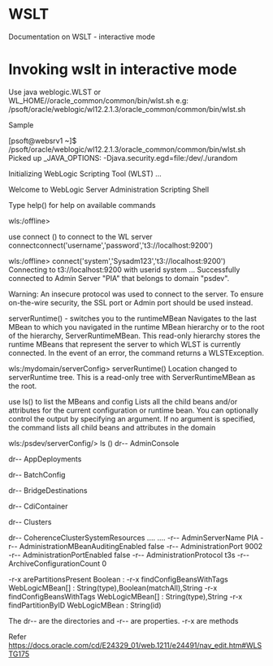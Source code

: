 # WSLT
Documentation on WSLT - interactive mode

Invoking wslt in interactive mode 
=================================
Use java weblogic.WLST
or 
WL_HOME//oracle_common/common/bin/wlst.sh
e.g: /psoft/oracle/weblogic/wl12.2.1.3/oracle_common/common/bin/wlst.sh

Sample

[psoft@websrv1 ~]$ /psoft/oracle/weblogic/wl12.2.1.3/oracle_common/common/bin/wlst.sh
Picked up _JAVA_OPTIONS: -Djava.security.egd=file:/dev/./urandom

Initializing WebLogic Scripting Tool (WLST) ...

Welcome to WebLogic Server Administration Scripting Shell

Type help() for help on available commands

wls:/offline>

use connect () to connect to the WL server
connectconnect('username','password','t3://localhost:9200')


wls:/offline> connect('system','Sysadm123','t3://localhost:9200')
Connecting to t3://localhost:9200 with userid system ...
Successfully connected to Admin Server "PIA" that belongs to domain "psdev".

Warning: An insecure protocol was used to connect to the server.
To ensure on-the-wire security, the SSL port or Admin port should be used instead.


serverRuntime() - switches you to the runtimeMBean
Navigates to the last MBean to which you navigated in the runtime MBean hierarchy or to the root of the hierarchy, ServerRuntimeMBean. This read-only hierarchy stores the runtime MBeans that represent the server to which WLST is currently connected. In the event of an error, the command returns a WLSTException.

wls:/mydomain/serverConfig> serverRuntime()
Location changed to serverRuntime tree. This is a read-only tree with
ServerRuntimeMBean as the root.

use ls() to list the MBeans and config
Lists all the child beans and/or attributes for the current configuration or runtime bean. You can optionally control the output by specifying an argument. If no argument is specified, the command lists all child beans and attributes in the domain

wls:/psdev/serverConfig/> ls ()
dr--   AdminConsole

dr--   AppDeployments

dr--   BatchConfig

dr--   BridgeDestinations

dr--   CdiContainer

dr--   Clusters

dr--   CoherenceClusterSystemResources
....
....
-r--   AdminServerName                              PIA
-r--   AdministrationMBeanAuditingEnabled           false
-r--   AdministrationPort                           9002
-r--   AdministrationPortEnabled                    false
-r--   AdministrationProtocol                       t3s
-r--   ArchiveConfigurationCount                    0

-r-x   arePartitionsPresent                         Boolean :
-r-x   findConfigBeansWithTags                      WebLogicMBean[] : String(type),Boolean(matchAll),String[](tags)
-r-x   findConfigBeansWithTags                      WebLogicMBean[] : String(type),String[](tags)
-r-x   findPartitionByID                            WebLogicMBean : String(id)

The dr-- are the directories and -r-- are properties. -r-x are methods

Refer https://docs.oracle.com/cd/E24329_01/web.1211/e24491/nav_edit.htm#WLSTG175
